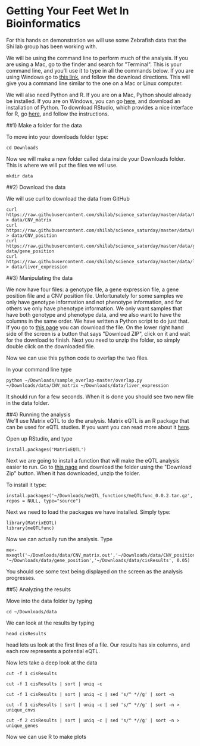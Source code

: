 Getting Your Feet Wet In Bioinformatics
==================

For this hands on demonstration we will use some Zebrafish data that the Shi lab group has been working with.

We will be using the command line to perform much of the analysis. If you are using a Mac, go to the finder and search for "Terminal". This is your command line, and you'll use it to type in all the commands below.
If you are using Windows go to [this link](http://gooseberrycreative.com/cmder/), and follow the download directions. This will give you a command line similar to the one on a Mac or Linux computer.

We will also need Python and R. If you are on a Mac, Python should already be installed.
If you are on Windows, you can go [here](http://continuum.io/downloads#all), and download an installation of Python. 
To download RStudio, which provides a nice interface for R, go [here](http://www.rstudio.com/), and follow the instructions. 

##1) Make a folder for the data

To move into your downloads folder type:  
```
cd Downloads
```  
Now we will make a new folder called data inside your Downloads folder. This is where we will put the files we will use.  
```
mkdir data
```

##2) Download the data

We will use curl to download the data from GitHub  
```
curl https://raw.githubusercontent.com/shilab/science_saturday/master/data/CNV_matrix > data/CNV_matrix
curl https://raw.githubusercontent.com/shilab/science_saturday/master/data/CNV_position > data/CNV_position
curl https://raw.githubusercontent.com/shilab/science_saturday/master/data/gene_position> data/gene_position
curl https://raw.githubusercontent.com/shilab/science_saturday/master/data/liver_expression > data/liver_expression
```

##3) Manipulating the data

We now have four files: a genotype file, a gene expression file, a gene position file and a CNV position file. Unfortunately for some samples we only have genotype information and not phenotype information, and for others we only have phenotype information.
We only want samples that have both genotype and phenotype data, and we also want to have the columns in the same order. We have written a Python script to do just that. If you go to [this page](https://github.com/shilab/sample_overlap) you can download the file. On the lower right hand side of the screen is a button that says "Download ZIP", click on it and wait for the download to finish. Next you need to unzip the folder, so simply double click on the downloaded file. 

Now we can use this python code to overlap the two files.

In your command line type  
```
python ~/Downloads/sample_overlap-master/overlap.py ~/Downloads/data/CNV_matrix ~/Downloads/data/liver_expression
```

It should run for a few seconds. When it is done you should see two new file in the data folder.

##4) Running the analysis  
We'll use Matrix eQTL to do the analysis. Matrix eQTL is an R package that can be used for eQTL studies. If you want you can read more about it [here](http://www.bios.unc.edu/research/genomic_software/Matrix_eQTL/).

Open up RStudio, and type  
```
install.packages('MatrixEQTL')
```

Next we are going to install a function that will make the eQTL analysis easier to run. Go to [this page](https://github.com/shilab/meQTL_functions) and download the folder using the "Download Zip" button. When it has downloaded, unzip the folder. 

To install it type:  
```
install.packages('~/Downloads/meQTL_functions/meQTLfunc_0.0.2.tar.gz', repos = NULL, type="source")
```

Next we need to load the packages we have installed. Simply type: 
```
library(MatrixEQTL)
library(meQTLfunc)
```

Now we can actually run the analysis.
Type  
```
me<-mxeqtl('~/Downloads/data/CNV_matrix.out','~/Downloads/data/CNV_position','~/Downloads/data/liver_expression.out', '~/Downloads/data/gene_position','~/Downloads/data/cisResults', 0.05)
```

You should see some text being displayed on the screen as the analysis progresses.

##5) Analyzing the results

Move into the data folder by typing
```
cd ~/Downloads/data
```

We can look at the results by typing
```
head cisResults
```
head lets us look at the first lines of a file. Our results has six columns, and each row represents a potential eQTL. 

Now lets take a deep look at the data
```
cut -f 1 cisResults
```

```
cut -f 1 cisResults | sort | uniq -c
```

```
cut -f 1 cisResults | sort | uniq -c | sed 's/^ *//g' | sort -n
```

```
cut -f 1 cisResults | sort | uniq -c | sed 's/^ *//g' | sort -n > unique_cnvs
```

```
cut -f 2 cisResults | sort | uniq -c | sed 's/^ *//g' | sort -n > unique_genes
```

Now we can use R to make plots
